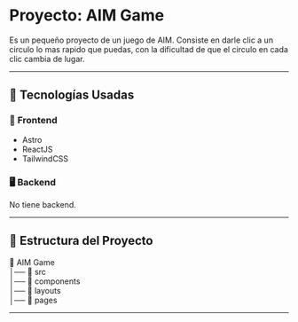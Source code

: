 # Proyecto: AIM Game

Es un pequeño proyecto de un juego de AIM.
Consiste en darle clic a un circulo lo mas rapido que puedas, con la dificultad de que el circulo en cada clic
cambia de lugar.

---

## 🚀 Tecnologías Usadas

### 📌 **Frontend**
- Astro
- ReactJS
- TailwindCSS

### 🖥️ **Backend**
No tiene backend.

---

## 📂 Estructura del Proyecto

📁 AIM Game <br>
│── 📁 src <br>
    │── 📁 components <br>
    │── 📁 layouts <br>
    │── 📁 pages

---
